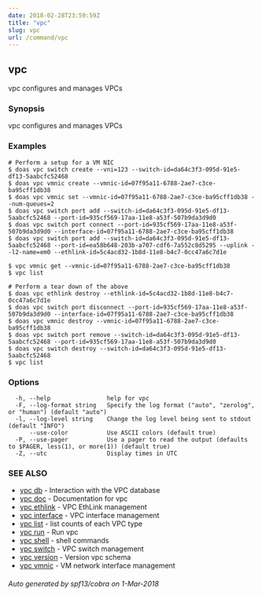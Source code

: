 ```yaml
---
date: 2018-02-28T23:59:59Z
title: "vpc"
slug: vpc
url: /command/vpc
---
```

## vpc

vpc configures and manages VPCs

### Synopsis


vpc configures and manages VPCs

### Examples

```
# Perform a setup for a VM NIC
$ doas vpc switch create --vni=123 --switch-id=da64c3f3-095d-91e5-df13-5aabcfc52468
$ doas vpc vmnic create --vmnic-id=07f95a11-6788-2ae7-c3ce-ba95cff1db38
$ doas vpc vmnic set --vmnic-id=07f95a11-6788-2ae7-c3ce-ba95cff1db38 --num-queues=2
$ doas vpc switch port add --switch-id=da64c3f3-095d-91e5-df13-5aabcfc52468 --port-id=935cf569-17aa-11e8-a53f-507b9da3d9d0
$ doas vpc switch port connect --port-id=935cf569-17aa-11e8-a53f-507b9da3d9d0 --interface-id=07f95a11-6788-2ae7-c3ce-ba95cff1db38
$ doas vpc switch port add --switch-id=da64c3f3-095d-91e5-df13-5aabcfc52468 --port-id=ea58b648-203b-a707-cdf6-7a552c8d5295 --uplink --l2-name=em0 --ethlink-id=5c4acd32-1b8d-11e8-b4c7-0cc47a6c7d1e

$ vpc vmnic get --vmnic-id=07f95a11-6788-2ae7-c3ce-ba95cff1db38
$ vpc list

# Perform a tear down of the above
$ doas vpc ethlink destroy --ethlink-id=5c4acd32-1b8d-11e8-b4c7-0cc47a6c7d1e
$ doas vpc switch port disconnect --port-id=935cf569-17aa-11e8-a53f-507b9da3d9d0 --interface-id=07f95a11-6788-2ae7-c3ce-ba95cff1db38
$ doas vpc vmnic destroy --vmnic-id=07f95a11-6788-2ae7-c3ce-ba95cff1db38
$ doas vpc switch port remove --switch-id=da64c3f3-095d-91e5-df13-5aabcfc52468 --port-id=935cf569-17aa-11e8-a53f-507b9da3d9d0
$ doas vpc switch destroy --switch-id=da64c3f3-095d-91e5-df13-5aabcfc52468
$ vpc list

```

### Options

```
  -h, --help                help for vpc
  -F, --log-format string   Specify the log format ("auto", "zerolog", or "human") (default "auto")
  -l, --log-level string    Change the log level being sent to stdout (default "INFO")
      --use-color           Use ASCII colors (default true)
  -P, --use-pager           Use a pager to read the output (defaults to $PAGER, less(1), or more(1)) (default true)
  -Z, --utc                 Display times in UTC
```

### SEE ALSO
* [vpc db](/command/vpc_db)	 - Interaction with the VPC database
* [vpc doc](/command/vpc_doc)	 - Documentation for vpc
* [vpc ethlink](/command/vpc_ethlink)	 - VPC EthLink management
* [vpc interface](/command/vpc_interface)	 - VPC interface management
* [vpc list](/command/vpc_list)	 - list counts of each VPC type
* [vpc run](/command/vpc_run)	 - Run vpc
* [vpc shell](/command/vpc_shell)	 - shell commands
* [vpc switch](/command/vpc_switch)	 - VPC switch management
* [vpc version](/command/vpc_version)	 - Version vpc schema
* [vpc vmnic](/command/vpc_vmnic)	 - VM network interface management

###### Auto generated by spf13/cobra on 1-Mar-2018
